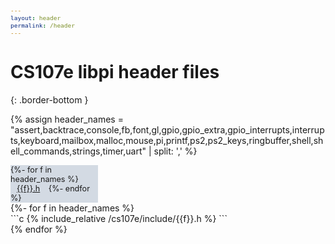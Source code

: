 ```yaml
---
layout: header
permalink: /header
---
```


# CS107e libpi header files
{: .border-bottom }

<script>
    $(function() {
       if (window.location.hash != '') {
          $('a[href="' + window.location.hash + '"]').click();
       }
    });
</script>

<style>
pre {
    font-size: 80%;
    max-width: 600px;
    overflow-x: scroll;
    margin: 0;
}
.sidenav {
    width: 140px;
    background-color: #D3DAE3;
    margin: 0px;
    font-size: 90%;
    margin-right: 10px;
}
.content {
    flex-grow: 1;
}
.tab-link {
    padding: 0px 10px;
}
</style>

{% assign header_names = "assert,backtrace,console,fb,font,gl,gpio,gpio_extra,gpio_interrupts,interrupts,keyboard,mailbox,malloc,mouse,pi,printf,ps2,ps2_keys,ringbuffer,shell,shell_commands,strings,timer,uart" | split: ',' %}

<div class="row flex-row">
<div class="nav nav-pills flex-column sidenav">
{%- for f in header_names %}
    <a class="tab-link nav-link" id="{{f}}-tab" data-toggle="pill" href="#{{f}}" onclick="location.replace('#{{f}}');"> 
    {{f}}.h</a>
{%- endfor %}
</div>

<div class="tab-content content">
{%- for f in header_names %}
<div class="tab-pane" id="{{f}}" markdown="1">
```c
{% include_relative /cs107e/include/{{f}}.h %}
```
</div>
{% endfor %}
</div>
</div>
